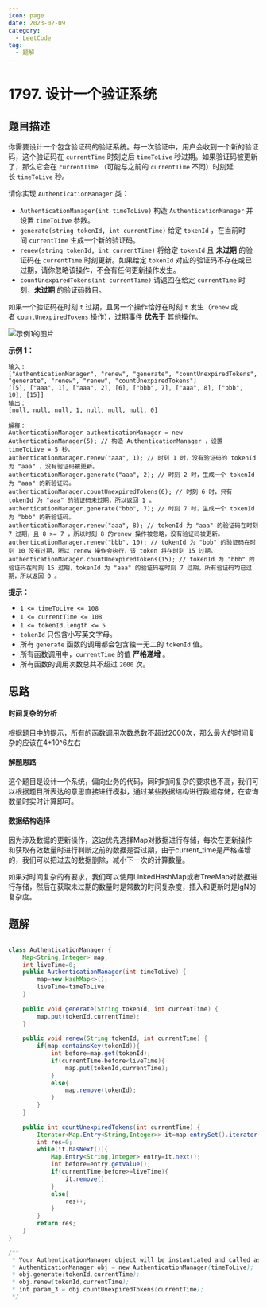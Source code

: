 ```yaml
---
icon: page
date: 2023-02-09
category:
  - LeetCode
tag:
  - 题解
---
```


# 1797. 设计一个验证系统

## 题目描述

你需要设计一个包含验证码的验证系统。每一次验证中，用户会收到一个新的验证码，这个验证码在 `currentTime` 时刻之后 `timeToLive` 秒过期。如果验证码被更新了，那么它会在 `currentTime` （可能与之前的 `currentTime` 不同）时刻延长 `timeToLive` 秒。

请你实现 `AuthenticationManager` 类：

* `AuthenticationManager(int timeToLive)` 构造 `AuthenticationManager` 并设置 `timeToLive` 参数。
* `generate(string tokenId, int currentTime)` 给定 `tokenId` ，在当前时间 `currentTime` 生成一个新的验证码。
* `renew(string tokenId, int currentTime)` 将给定 `tokenId` 且 **未过期** 的验证码在 `currentTime` 时刻更新。如果给定 `tokenId` 对应的验证码不存在或已过期，请你忽略该操作，不会有任何更新操作发生。
* `countUnexpiredTokens(int currentTime)` 请返回在给定 `currentTime` 时刻，**未过期** 的验证码数目。

如果一个验证码在时刻 `t` 过期，且另一个操作恰好在时刻 `t` 发生（`renew` 或者 `countUnexpiredTokens` 操作），过期事件 **优先于** 其他操作。

![示例1的图片](https://assets.leetcode.com/uploads/2021/02/25/copy-of-pc68_q2.png)

**示例 1：**

```
输入：
["AuthenticationManager", "renew", "generate", "countUnexpiredTokens", "generate", "renew", "renew", "countUnexpiredTokens"]
[[5], ["aaa", 1], ["aaa", 2], [6], ["bbb", 7], ["aaa", 8], ["bbb", 10], [15]]
输出：
[null, null, null, 1, null, null, null, 0]

解释：
AuthenticationManager authenticationManager = new AuthenticationManager(5); // 构造 AuthenticationManager ，设置 timeToLive = 5 秒。
authenticationManager.renew("aaa", 1); // 时刻 1 时，没有验证码的 tokenId 为 "aaa" ，没有验证码被更新。
authenticationManager.generate("aaa", 2); // 时刻 2 时，生成一个 tokenId 为 "aaa" 的新验证码。
authenticationManager.countUnexpiredTokens(6); // 时刻 6 时，只有 tokenId 为 "aaa" 的验证码未过期，所以返回 1 。
authenticationManager.generate("bbb", 7); // 时刻 7 时，生成一个 tokenId 为 "bbb" 的新验证码。
authenticationManager.renew("aaa", 8); // tokenId 为 "aaa" 的验证码在时刻 7 过期，且 8 >= 7 ，所以时刻 8 的renew 操作被忽略，没有验证码被更新。
authenticationManager.renew("bbb", 10); // tokenId 为 "bbb" 的验证码在时刻 10 没有过期，所以 renew 操作会执行，该 token 将在时刻 15 过期。
authenticationManager.countUnexpiredTokens(15); // tokenId 为 "bbb" 的验证码在时刻 15 过期，tokenId 为 "aaa" 的验证码在时刻 7 过期，所有验证码均已过期，所以返回 0 。
```

**提示：**

* `1 <= timeToLive <= 108`
* `1 <= currentTime <= 108`
* `1 <= tokenId.length <= 5`
* `tokenId` 只包含小写英文字母。
* 所有 `generate` 函数的调用都会包含独一无二的 `tokenId` 值。
* 所有函数调用中，`currentTime` 的值 **严格递增** 。
* 所有函数的调用次数总共不超过 `2000` 次。

## 思路

#### 时间复杂的分析

根据题目中的提示，所有的函数调用次数总数不超过2000次，那么最大的时间复杂的应该在4*10^6左右

#### 解题思路

这个题目是设计一个系统，偏向业务的代码，同时时间复杂的要求也不高，我们可以根据题目所表达的意思直接进行模拟，通过某些数据结构进行数据存储，在查询数量时实时计算即可。

#### 数据结构选择

因为涉及数据的更新操作，这边优先选择Map对数据进行存储，每次在更新操作和获取有效数量时进行判断之前的数据是否过期，由于current_time是严格递增的，我们可以把过去的数据删除，减小下一次的计算数量。

如果对时间复杂的有要求，我们可以使用LinkedHashMap或者TreeMap对数据进行存储，然后在获取未过期的数量时是常数的时间复杂度，插入和更新时是lgN的复杂度。

## 题解

```java

class AuthenticationManager {
    Map<String,Integer> map; 
    int liveTime=0;
    public AuthenticationManager(int timeToLive) {
        map=new HashMap<>();
        liveTime=timeToLive;
    }
    
    public void generate(String tokenId, int currentTime) {
        map.put(tokenId,currentTime);
    }
    
    public void renew(String tokenId, int currentTime) {
        if(map.containsKey(tokenId)){
            int before=map.get(tokenId);
            if(currentTime-before<liveTime){
                map.put(tokenId,currentTime);
            }
            else{
                map.remove(tokenId);
            }
        }
    }
    
    public int countUnexpiredTokens(int currentTime) {
        Iterator<Map.Entry<String,Integer>> it=map.entrySet().iterator(); 
        int res=0;
        while(it.hasNext()){
            Map.Entry<String,Integer> entry=it.next();
            int before=entry.getValue();
            if(currentTime-before>=liveTime){
                it.remove();
            }
            else{
                res++;
            }
        }
        return res;
    }
}

/**
 * Your AuthenticationManager object will be instantiated and called as such:
 * AuthenticationManager obj = new AuthenticationManager(timeToLive);
 * obj.generate(tokenId,currentTime);
 * obj.renew(tokenId,currentTime);
 * int param_3 = obj.countUnexpiredTokens(currentTime);
 */

```


